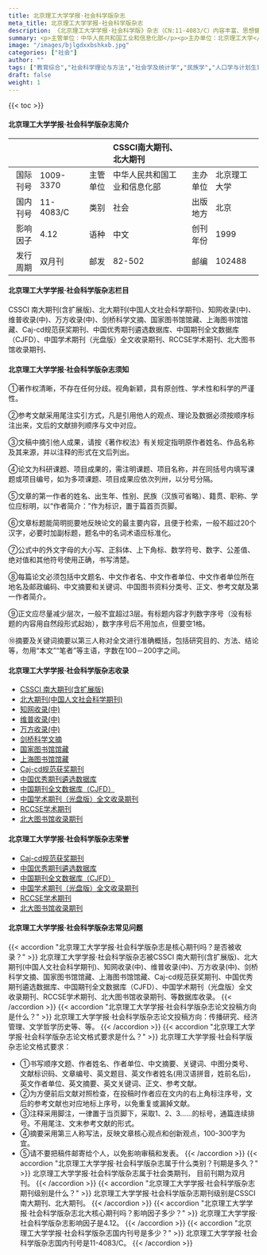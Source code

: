 ```yaml
---
title: 北京理工大学学报·社会科学版杂志
meta_title: 北京理工大学学报·社会科学版杂志
description: 《北京理工大学学报·社会科学版》杂志（CN:11-4083/C）内容丰富、思想健康，1999年创刊，目前以双月刊形式发行，刊物对外积极扩大宣传，致力于提高杂志质量与影响。本刊涵盖哲学、人文科学、社会科学、管理科学以及交叉学科、新兴学科等多个学科门类。主要栏目包括文化遗产研究与保护、国防科技管理与国民经济动员、传播学研究、经济与管理、法学研究、高等教育与教学、文学·历史·哲学等。 《北京理工大学学报·社会科学版》是一个在国内外学术界具有重要影响力的学术期刊，为广大学者和研究人员提供了一个展示和交流学术成果的平台。该期刊的办刊理念是记载思想、弘扬科学、传递信息、促进交流。它不仅关注人文、社会科学各学科领域的基本问题研究，也关注这些学科应用方面的热点、难点及前沿理论的研究。
summary: <p>主管单位：中华人民共和国工业和信息化部</p><p>主办单位：北京理工大学</p><p>发行级别：CSSCI南大期刊、北大期刊</p><p>发行周期：双月刊</p>
image: "/images/bjlgdxxbshkxb.jpg"
categories: ["社会"]
author: ""
tags: ["教育综合","社会科学理论与方法","社会学及统计学","民族学","人口学与计划生育","人才学与劳动科学","教育理论与教育管理","学前教育","初等教育","中等教育","高等教育","职业教育","成人教育与特殊教育","体育",]
draft: false
weight: 1
---
```


{{< toc >}}

#### 北京理工大学学报·社会科学版杂志简介
|               |                               |               | CSSCI南大期刊、北大期刊        |               |                           |
| ------------: | :---------------------------- | ------------: | :---------------------------- | ------------: | :------------------------ |
| 国际刊号      | 1009-3370   | 主管单位      | 中华人民共和国工业和信息化部     | 主办单位      | 北京理工大学     |
| 国内刊号      | 11-4083/C        | 类别          | 社会       | 出版地方      | 北京           |
| 影响因子      | 4.12        | 语种          | 中文             | 创刊年份      | 1999    |
| 发行周期      | 双月刊    | 邮发          | 82-502              | 邮编          | 102488      |

#### 北京理工大学学报·社会科学版杂志栏目
<span>CSSCI 南大期刊(含扩展版)</span>、<span>北大期刊(中国人文社会科学期刊)</span>、<span>知网收录(中)</span>、<span>维普收录(中)</span>、<span>万方收录(中)</span>、<span>剑桥科学文摘</span>、<span>国家图书馆馆藏</span>、<span>上海图书馆馆藏</span>、<span>Caj-cd规范获奖期刊</span>、<span>中国优秀期刊遴选数据库</span>、<span>中国期刊全文数据库（CJFD）</span>、<span>中国学术期刊（光盘版）全文收录期刊</span>、<span>RCCSE学术期刊</span>、<span>北大图书馆收录期刊</span>、

#### 北京理工大学学报·社会科学版杂志须知
<p><p>
	①著作权清晰，不存在任何分歧。视角新颖，具有原创性、学术性和科学的严谨性。
</p><p>
	②参考文献采用尾注实引方式，凡是引用他人的观点、理论及数据必须按顺序标注出来，文后的文献排列顺序与文中对应。
</p><p>
	③文稿中摘引他人成果，请按《著作权法》有关规定指明原作者姓名、作品名称及其来源，并以注释的形式在文后列出。
</p><p>
	④论文为科研课题、项目成果的，需注明课题、项目名称，并在同括号内填写课题或项目编号，如为多项课题、项目成果应依次列卅，以分号分隔。
</p><p>
	⑤文章的第一作者的姓名、出生年、性别、民族（汉族可省略）、籍贯、职称、学位应标明，以“作者简介：”作为标识，置于篇首页页脚。
</p><p>
	⑥文章标题能简明扼要地反映论文的最主要内容，且便于检索，一般不超过20个汉字，必要时加副标题，题名中的名词术语应标准化。
</p><p>
	⑦公式中的外文字母的大小写、正斜体、上下角标、数学符号、数字、公差值、绝对值和其他符号使用正确，书写清楚。
</p><p>
	⑧每篇论文必须包括中文题名、中文作者名、中文作者单位、中文作者单位所在地名及邮政编码、中文摘要和关键词、中国图书资料分类号、正文、参考文献及第一作者简介。
</p><p>
	⑨正文应尽量减少层次，一般不宜超过3层。有标题内容才列数字序号（没有标题的内容用自然段形式起始），数字序号后不用加点，但要空1格。
</p><p>
	⑩摘要及关键词摘要以第三人称对全文进行准确概括，包括研究目的、方法、结论等，勿用“本文”“笔者”等主语，字数在100－200字之间。
</p></p>


#### 北京理工大学学报·社会科学版杂志收录
<ul>
    <li class="inline-block">
        <a class="bg-theme-light hover:bg-primary dark:bg-darkmode-theme-light dark:hover:bg-darkmode-primary dark:hover:text-dark m-1 block rounded px-3 py-1 hover:text-white" href="#北京理工大学学报·社会科学版杂志收录">
        CSSCI 南大期刊(含扩展版)
        </a>
    </li>
    <li class="inline-block">
        <a class="bg-theme-light hover:bg-primary dark:bg-darkmode-theme-light dark:hover:bg-darkmode-primary dark:hover:text-dark m-1 block rounded px-3 py-1 hover:text-white" href="#北京理工大学学报·社会科学版杂志收录">
        北大期刊(中国人文社会科学期刊)
        </a>
    </li>
    <li class="inline-block">
        <a class="bg-theme-light hover:bg-primary dark:bg-darkmode-theme-light dark:hover:bg-darkmode-primary dark:hover:text-dark m-1 block rounded px-3 py-1 hover:text-white" href="#北京理工大学学报·社会科学版杂志收录">
        知网收录(中)
        </a>
    </li>
    <li class="inline-block">
        <a class="bg-theme-light hover:bg-primary dark:bg-darkmode-theme-light dark:hover:bg-darkmode-primary dark:hover:text-dark m-1 block rounded px-3 py-1 hover:text-white" href="#北京理工大学学报·社会科学版杂志收录">
        维普收录(中)
        </a>
    </li>
    <li class="inline-block">
        <a class="bg-theme-light hover:bg-primary dark:bg-darkmode-theme-light dark:hover:bg-darkmode-primary dark:hover:text-dark m-1 block rounded px-3 py-1 hover:text-white" href="#北京理工大学学报·社会科学版杂志收录">
        万方收录(中)
        </a>
    </li>
    <li class="inline-block">
        <a class="bg-theme-light hover:bg-primary dark:bg-darkmode-theme-light dark:hover:bg-darkmode-primary dark:hover:text-dark m-1 block rounded px-3 py-1 hover:text-white" href="#北京理工大学学报·社会科学版杂志收录">
        剑桥科学文摘
        </a>
    </li>
    <li class="inline-block">
        <a class="bg-theme-light hover:bg-primary dark:bg-darkmode-theme-light dark:hover:bg-darkmode-primary dark:hover:text-dark m-1 block rounded px-3 py-1 hover:text-white" href="#北京理工大学学报·社会科学版杂志收录">
        国家图书馆馆藏
        </a>
    </li>
    <li class="inline-block">
        <a class="bg-theme-light hover:bg-primary dark:bg-darkmode-theme-light dark:hover:bg-darkmode-primary dark:hover:text-dark m-1 block rounded px-3 py-1 hover:text-white" href="#北京理工大学学报·社会科学版杂志收录">
        上海图书馆馆藏
        </a>
    </li>
    <li class="inline-block">
        <a class="bg-theme-light hover:bg-primary dark:bg-darkmode-theme-light dark:hover:bg-darkmode-primary dark:hover:text-dark m-1 block rounded px-3 py-1 hover:text-white" href="#北京理工大学学报·社会科学版杂志收录">
        Caj-cd规范获奖期刊
        </a>
    </li>
    <li class="inline-block">
        <a class="bg-theme-light hover:bg-primary dark:bg-darkmode-theme-light dark:hover:bg-darkmode-primary dark:hover:text-dark m-1 block rounded px-3 py-1 hover:text-white" href="#北京理工大学学报·社会科学版杂志收录">
        中国优秀期刊遴选数据库
        </a>
    </li>
    <li class="inline-block">
        <a class="bg-theme-light hover:bg-primary dark:bg-darkmode-theme-light dark:hover:bg-darkmode-primary dark:hover:text-dark m-1 block rounded px-3 py-1 hover:text-white" href="#北京理工大学学报·社会科学版杂志收录">
        中国期刊全文数据库（CJFD）
        </a>
    </li>
    <li class="inline-block">
        <a class="bg-theme-light hover:bg-primary dark:bg-darkmode-theme-light dark:hover:bg-darkmode-primary dark:hover:text-dark m-1 block rounded px-3 py-1 hover:text-white" href="#北京理工大学学报·社会科学版杂志收录">
        中国学术期刊（光盘版）全文收录期刊
        </a>
    </li>
    <li class="inline-block">
        <a class="bg-theme-light hover:bg-primary dark:bg-darkmode-theme-light dark:hover:bg-darkmode-primary dark:hover:text-dark m-1 block rounded px-3 py-1 hover:text-white" href="#北京理工大学学报·社会科学版杂志收录">
        RCCSE学术期刊
        </a>
    </li>
    <li class="inline-block">
        <a class="bg-theme-light hover:bg-primary dark:bg-darkmode-theme-light dark:hover:bg-darkmode-primary dark:hover:text-dark m-1 block rounded px-3 py-1 hover:text-white" href="#北京理工大学学报·社会科学版杂志收录">
        北大图书馆收录期刊
        </a>
    </li>
</ul>



#### 北京理工大学学报·社会科学版杂志荣誉
<ul>
    <li class="inline-block">
        <a class="bg-theme-light hover:bg-primary dark:bg-darkmode-theme-light dark:hover:bg-darkmode-primary dark:hover:text-dark m-1 block rounded px-3 py-1 hover:text-white" href="#北京理工大学学报·社会科学版杂志荣誉">
        Caj-cd规范获奖期刊
        </a>
    </li>
    <li class="inline-block">
        <a class="bg-theme-light hover:bg-primary dark:bg-darkmode-theme-light dark:hover:bg-darkmode-primary dark:hover:text-dark m-1 block rounded px-3 py-1 hover:text-white" href="#北京理工大学学报·社会科学版杂志荣誉">
        中国优秀期刊遴选数据库
        </a>
    </li>
    <li class="inline-block">
        <a class="bg-theme-light hover:bg-primary dark:bg-darkmode-theme-light dark:hover:bg-darkmode-primary dark:hover:text-dark m-1 block rounded px-3 py-1 hover:text-white" href="#北京理工大学学报·社会科学版杂志荣誉">
        中国期刊全文数据库（CJFD）
        </a>
    </li>
    <li class="inline-block">
        <a class="bg-theme-light hover:bg-primary dark:bg-darkmode-theme-light dark:hover:bg-darkmode-primary dark:hover:text-dark m-1 block rounded px-3 py-1 hover:text-white" href="#北京理工大学学报·社会科学版杂志荣誉">
        中国学术期刊（光盘版）全文收录期刊
        </a>
    </li>
    <li class="inline-block">
        <a class="bg-theme-light hover:bg-primary dark:bg-darkmode-theme-light dark:hover:bg-darkmode-primary dark:hover:text-dark m-1 block rounded px-3 py-1 hover:text-white" href="#北京理工大学学报·社会科学版杂志荣誉">
        RCCSE学术期刊
        </a>
    </li>
    <li class="inline-block">
        <a class="bg-theme-light hover:bg-primary dark:bg-darkmode-theme-light dark:hover:bg-darkmode-primary dark:hover:text-dark m-1 block rounded px-3 py-1 hover:text-white" href="#北京理工大学学报·社会科学版杂志荣誉">
        北大图书馆收录期刊
        </a>
    </li>
</ul>












#### 北京理工大学学报·社会科学版杂志常见问题
{{< accordion "北京理工大学学报·社会科学版杂志是核心期刊吗？是否被收录？" >}}
北京理工大学学报·社会科学版杂志被CSSCI 南大期刊(含扩展版)、北大期刊(中国人文社会科学期刊)、知网收录(中)、维普收录(中)、万方收录(中)、剑桥科学文摘、国家图书馆馆藏、上海图书馆馆藏、Caj-cd规范获奖期刊、中国优秀期刊遴选数据库、中国期刊全文数据库（CJFD）、中国学术期刊（光盘版）全文收录期刊、RCCSE学术期刊、北大图书馆收录期刊、等数据库收录。
{{< /accordion >}}
{{< accordion "北京理工大学学报·社会科学版杂志论文投稿方向是什么？" >}}
北京理工大学学报·社会科学版杂志论文投稿方向：传播研究、经济管理、文学哲学历史等、等。
{{< /accordion >}}
{{< accordion "北京理工大学学报·社会科学版杂志论文格式要求是什么？" >}}
北京理工大学学报·社会科学版杂志论文格式要求：
- ①书写顺序文题、作者姓名、作者单位、中文摘要、关键词、中图分类号、文献标识码、文章编号、英文题目、英文作者姓名(用汉语拼音，姓前名后)，英文作者单位、英文摘要、英文关键词、正文、参考文献。
- ②为方便前后文献对照检查，在投稿时作者应在文内的右上角标注序号，文后的参考文献也对应地标上序号，以免重复或漏掉文献。
- ③注释采用脚注，一律置于当页脚下，采取1、2、3……的标号，通篇连续排号。不用尾注、文末参考文献的形式。
- ④摘要采用第三人称写法，反映文章核心观点和创新观点，100-300字为宜。
- ⑤请不要把稿件邮寄给个人，以免影响审稿和发表。
{{< /accordion >}}
{{< accordion "北京理工大学学报·社会科学版杂志属于什么类别？刊期是多久？" >}}
北京理工大学学报·社会科学版杂志属于社会类期刊， 目前刊期为双月刊。
{{< /accordion >}}
{{< accordion "北京理工大学学报·社会科学版杂志期刊级别是什么？" >}}
北京理工大学学报·社会科学版杂志期刊级别是CSSCI南大期刊、北大期刊。
{{< /accordion >}}
{{< accordion "北京理工大学学报·社会科学版杂志北大核心期刊吗？影响因子多少？" >}}
北京理工大学学报·社会科学版杂志影响因子是4.12。
{{< /accordion >}}
{{< accordion "北京理工大学学报·社会科学版杂志国内刊号是多少？" >}}
北京理工大学学报·社会科学版杂志国内刊号是11-4083/C。
{{< /accordion >}}
